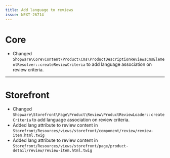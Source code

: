 ```yaml
---
title: Add language to reviews
issue: NEXT-26714
---
```

# Core
* Changed `Shopware\Core\Content\Product\Cms\ProductDescriptionReviewsCmsElementResolver::createReviewCriteria` to add language association on review criteria.
___
# Storefront
* Changed `Shopware\Storefront\Page\Product\Review\ProductReviewLoader::createCriteria` to add language association on review criteria.
* Added lang attribute to review content in `Storefront/Resources/views/storefront/component/review/review-item.html.twig`
* Added lang attribute to review content in `Storefront/Resources/views/storefront/page/product-detail/review/review-item.html.twig`
